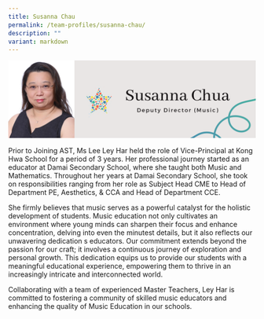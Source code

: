 ```yaml
---
title: Susanna Chau
permalink: /team-profiles/susanna-chau/
description: ""
variant: markdown
---
```

![](/images/Profile%20Pictures/4.png)

Prior to Joining AST, Ms Lee Ley Har held the role of Vice-Principal at Kong Hwa School for a period of 3 years. Her professional journey started as an educator at Damai Secondary School, where she taught both Music and Mathematics. Throughout her years at Damai Secondary School, she took on responsibilities ranging from her role as Subject Head CME to Head of Department PE, Aesthetics, & CCA and Head of Department CCE.

She firmly believes that music serves as a powerful catalyst for the holistic development of students. Music education not only cultivates an environment where young minds can sharpen their focus and enhance concentration, delving into even the minutest details, but it also reflects our unwavering dedication s educators. Our commitment extends beyond the passion for our craft; it involves a continuous journey of exploration and personal growth. This dedication equips us to provide our students with a meaningful educational experience, empowering them to thrive in an increasingly intricate and interconnected world.

Collaborating with a team of experienced Master Teachers, Ley Har is committed to fostering a community of skilled music educators and enhancing the quality of Music Education in our schools.